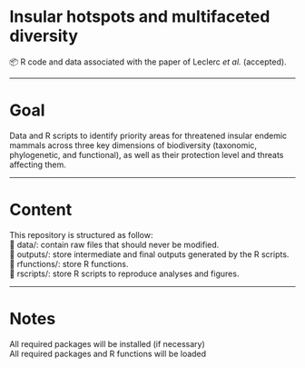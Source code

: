 # Insular hotspots and multifaceted diversity
📦 R code and data associated with the paper of Leclerc *et al.* (accepted).

---
# Goal
Data and R scripts to identify priority areas for threatened insular endemic mammals across three key dimensions of biodiversity (taxonomic, phylogenetic, and functional), as well as their protection level and threats affecting them.

---
# Content
This repository is structured as follow:  
📁 data/: contain raw files that should never be modified.  
📁 outputs/: store intermediate and final outputs generated by the R scripts.  
📁 rfunctions/: store R functions.  
📁 rscripts/: store R scripts to reproduce analyses and figures.  

---
# Notes
All required packages will be installed (if necessary)  
All required packages and R functions will be loaded  
